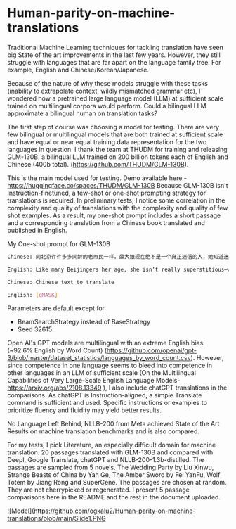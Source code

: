 # Human-parity-on-machine-translations

Traditional Machine Learning techniques for tackling translation have seen big State of the art improvements in the last few years. However, they still struggle with languages that are far apart on the language family tree. For example, English and Chinese/Korean/Japanese.

Because of the nature of why these models struggle with these tasks (inability to extrapolate context, wildly mismatched grammar etc), I wondered how a pretrained large language model (LLM) at sufficient scale trained on multilingual corpora would perform. Could a bilingual LLM approximate a bilingual human on translation tasks?

The first step of course was choosing a model for testing. There are very few bilingual or multilingual models that are both trained at sufficient scale and have equal or near equal training data representation for the two languages in question. I thank the team at THUDM for training and releasing GLM-130B, a bilingual LLM trained on 200 billion tokens each of English and Chinese (400b total). (https://github.com/THUDM/GLM-130B). 

This is the main model used for testing. 
Demo available here - https://huggingface.co/spaces/THUDM/GLM-130B
Because GLM-130B isn't Instruction-finetuned, a few-shot or one-shot prompting strategy for translations is required. 
In preliminary tests, I notice some correlation in the complexity and quality of translations with the complexity and quality of few shot examples. As a result, my one-shot prompt includes a short passage and a corresponding translation from a Chinese book translated and published in English. 

My One-shot prompt for GLM-130B
```bash
Chinese: 同北京许许多多同龄的老市民一样，薛大娘现在绝不是一个真正迷信的人，她知道迷信归根结蒂都是瞎掰，遇上听人讲述哪里有个老太太信神信鬼闹出乱子，她还会真诚地拍著大腿笑著说几句嘲讽的话；但她又同许许多多同龄的老市民一样，内心还揣著个求吉利的想法。

English: Like many Beijingers her age, she isn’t really superstitious—when you come right down to it, it’s just a bunch of random nonsense. Stories of old ladies fussing about visits from gods or ghosts have her slapping her thigh and making some cutting remark. Yet, also like many Beijingers her age, she has her own ideas about summoning good luck.

Chinese: Chinese text to translate

English: [gMASK]
```
Parameters are default except for 
- BeamSearchStrategy instead of BaseStrategy
- Seed 32615

Open AI's GPT models are multilingual with an extreme English bias (~92.6% English by Word Count) (https://github.com/openai/gpt-3/blob/master/dataset_statistics/languages_by_word_count.csv). However, since competence in one language seems to bleed into competence in other languages in an LLM of sufficient scale (On the Multilingual Capabilities of Very Large-Scale English Language Models-https://arxiv.org/abs/2108.13349 ), I also include chatGPT translations in the comparisons. As chatGPT is Instruction-aligned, a simple Translate command is sufficient and used. Specific instructions or examples to prioritize fluency and fluidity may yield better results.

No Language Left Behind, NLLB-200 from Meta achieved State of the Art Results on machine translation benchmarks and is also compared. 

For my tests, I pick Literature, an especially difficult domain for machine translation. 20 passages translated with GLM-130B and compared with Deepl, Google Translate, chatGPT and NLLB-200-1.3b-distilled. The passages are sampled from 5 novels. The Wedding Party by Liu Xinwu, Strange Beasts of China by Yan Ge, The Amber Sword by Fei YanFu, Wolf Totem by Jiang Rong and SuperGene.
The passages are chosen at random. They are not cherrypicked or regenerated. I present 5 passage comparisons here in the README and the rest in the document uploaded.

![Model](https://github.com/ogkalu2/Human-parity-on-machine-translations/blob/main/Slide1.PNG
